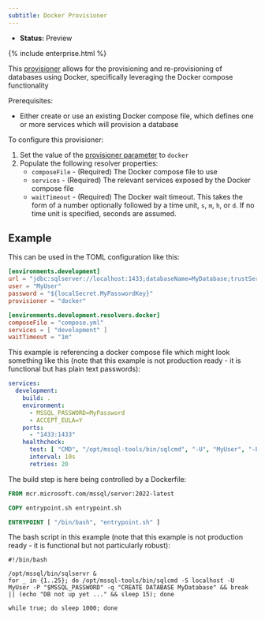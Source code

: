 ```yaml
---
subtitle: Docker Provisioner
---
```


- **Status:** Preview

{% include enterprise.html %}

This [provisioner](https://documentation.red-gate.com/flyway/flyway-concepts/environments/provisioning) allows for the provisioning and re-provisioning of databases using Docker, specifically leveraging the Docker compose functionality

Prerequisites:
* Either create or use an existing Docker compose file, which defines one or more services which will provision a database

To configure this provisioner:
1. Set the value of the [provisioner parameter](<Configuration/Environments Namespace/Environment Provisioner Setting>) to `docker`
2. Populate the following resolver properties:
    - `composeFile` - (Required)  The Docker compose file to use
    - `services` - (Required) The relevant services exposed by the Docker compose file 
    - `waitTimeout` - (Required) The Docker wait timeout. This takes the form of a number optionally followed by a time unit, `s`, `m`, `h`, or `d`. If no time unit is specified, seconds are assumed.

## Example
This can be used in the TOML configuration like this:
```toml
[environments.development]
url = "jdbc:sqlserver://localhost:1433;databaseName=MyDatabase;trustServerCertificate=true"
user = "MyUser"
password = "${localSecret.MyPasswordKey}"
provisioner = "docker"

[environments.development.resolvers.docker]
composeFile = "compose.yml"
services = [ "development" ]
waitTimeout = "1m"
```

This example is referencing a docker compose file which might look something like this (note that this example is not production ready - it is functional but has plain text passwords):
```yaml
services:
  development:
    build: .
    environment:
      - MSSQL_PASSWORD=MyPassword
      - ACCEPT_EULA=Y
    ports:
      - "1433:1433"
    healthcheck:
      test: [ "CMD", "/opt/mssql-tools/bin/sqlcmd", "-U", "MyUser", "-P", "MyPassword", "-d", "MyDatabase", "-Q", "SELECT 1"]
      interval: 10s
      retries: 20
```

The build step is here being controlled by a Dockerfile:
```dockerfile
FROM mcr.microsoft.com/mssql/server:2022-latest

COPY entrypoint.sh entrypoint.sh

ENTRYPOINT [ "/bin/bash", "entrypoint.sh" ]
```

The bash script in this example (note that this example is not production ready - it is functional but not particularly robust):
```shell
#!/bin/bash

/opt/mssql/bin/sqlservr &
for _ in {1..25}; do /opt/mssql-tools/bin/sqlcmd -S localhost -U MyUser -P "$MSSQL_PASSWORD" -q "CREATE DATABASE MyDatabase" && break || (echo "DB not up yet ..." && sleep 15); done

while true; do sleep 1000; done
```
